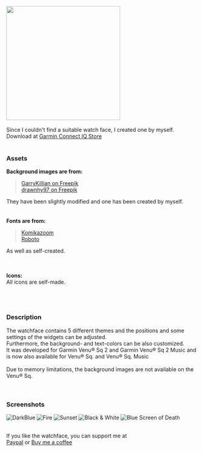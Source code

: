<a href="https://apps.garmin.com/en-US/apps/ecf7eede-95f5-4f02-8ec5-0caa6cd3e60c" target="_blank"><img src="/Assets/Images/Screenshots/Title.jpg" width="300" /></a>
<br /><br />
Since I couldn't find a suitable watch face, I created one by myself.<br />
Download at <a href="https://apps.garmin.com/en-US/apps/ecf7eede-95f5-4f02-8ec5-0caa6cd3e60c" target="_blank">Garmin Connect IQ Store</a>
<br /><br />

### Assets
**Background images are from:**
> <a href="https://www.freepik.com/free-vector/abstract-vector-red-mesh-background-chaotically-connected-points-polygons-flying-space-flying-debris-futuristic-technology-style-card-lines-points-circles-planes-futuristic-design_1283661.htm" target="_blank" rel="noopener">GarryKillian on Freepik</a><br />
> <a href="https://www.freepik.com/free-vector/blurred-summer-background_900446.htm" target="_blank" rel="noopener">drawnhy97 on Freepik</a>

They have been slightly modified and one has been created by myself.<br />
<br />
<br />
**Fonts are from:**
> <a href="https://www.dafont.com/komikazoom.font" target="_blank">Komikazoom</a><br />
> <a href="https://www.dafont.com/roboto.font" target="_blank">Roboto</a>

As well as self-created.<br />
<br /><br />

**Icons:**<br />
All icons are self-made.<br />
<br /><br /><br />

### Description
The watchface contains 5 different themes and the positions and some settings of the widgets can be adjusted.<br />
Furthermore, the background- and text-colors can be also customized.<br />
It was developed for Garmin Venu® Sq 2 and Garmin Venu® Sq 2 Music and is now also available for Venu® Sq. and Venu® Sq. Music<br />
<br />
Due to memory limitations, the background images are not available on the Venu® Sq.<br />
<br /><br />

### Screenshots
![DarkBlue](/Assets/Images/Screenshots/1.jpg)
![Fire](/Assets/Images/Screenshots/2.jpg)
![Sunset](/Assets/Images/Screenshots/3.jpg)
![Black &amp; White](/Assets/Images/Screenshots/bw.jpg)
![Blue Screen of Death](/Assets/Images/Screenshots/bsod.jpg)
<br /><br />

If you like the watchface, you can support me at\
[Paypal](https://paypal.me/RomanDrechsel) or [Buy me a coffee](https://www.buymeacoffee.com/romandrechsel)
